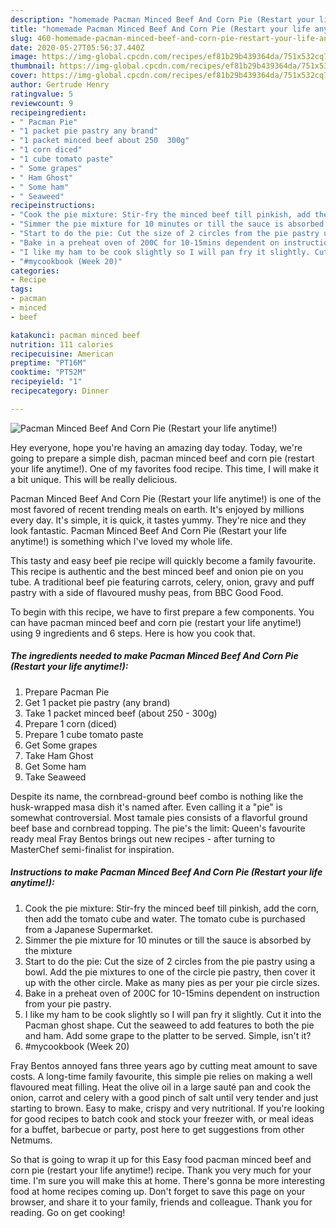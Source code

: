 ```yaml
---
description: "homemade Pacman Minced Beef And Corn Pie (Restart your life anytime!) recipes | how to make the best Pacman Minced Beef And Corn Pie (Restart your life anytime!)"
title: "homemade Pacman Minced Beef And Corn Pie (Restart your life anytime!) recipes | how to make the best Pacman Minced Beef And Corn Pie (Restart your life anytime!)"
slug: 460-homemade-pacman-minced-beef-and-corn-pie-restart-your-life-anytime-recipes-how-to-make-the-best-pacman-minced-beef-and-corn-pie-restart-your-life-anytime
date: 2020-05-27T05:56:37.440Z
image: https://img-global.cpcdn.com/recipes/ef81b29b439364da/751x532cq70/pacman-minced-beef-and-corn-pie-restart-your-life-anytime-recipe-main-photo.jpg
thumbnail: https://img-global.cpcdn.com/recipes/ef81b29b439364da/751x532cq70/pacman-minced-beef-and-corn-pie-restart-your-life-anytime-recipe-main-photo.jpg
cover: https://img-global.cpcdn.com/recipes/ef81b29b439364da/751x532cq70/pacman-minced-beef-and-corn-pie-restart-your-life-anytime-recipe-main-photo.jpg
author: Gertrude Henry
ratingvalue: 5
reviewcount: 9
recipeingredient:
- " Pacman Pie"
- "1 packet pie pastry any brand"
- "1 packet minced beef about 250  300g"
- "1 corn diced"
- "1 cube tomato paste"
- " Some grapes"
- " Ham Ghost"
- " Some ham"
- " Seaweed"
recipeinstructions:
- "Cook the pie mixture: Stir-fry the minced beef till pinkish, add the corn, then add the tomato cube and water. The tomato cube is purchased from a Japanese Supermarket."
- "Simmer the pie mixture for 10 minutes or till the sauce is absorbed by the mixture"
- "Start to do the pie: Cut the size of 2 circles from the pie pastry using a bowl. Add the pie mixtures to one of the circle pie pastry, then cover it up with the other circle. Make as many pies as per your pie circle sizes."
- "Bake in a preheat oven of 200C for 10-15mins dependent on instruction from your pie pastry."
- "I like my ham to be cook slightly so I will pan fry it slightly. Cut it into the Pacman ghost shape. Cut the seaweed to add features to both the pie and ham. Add some grape to the platter to be served. Simple, isn&#39;t it?"
- "#mycookbook (Week 20)"
categories:
- Recipe
tags:
- pacman
- minced
- beef

katakunci: pacman minced beef 
nutrition: 111 calories
recipecuisine: American
preptime: "PT16M"
cooktime: "PT52M"
recipeyield: "1"
recipecategory: Dinner

---
```



![Pacman Minced Beef And Corn Pie (Restart your life anytime!)](https://img-global.cpcdn.com/recipes/ef81b29b439364da/751x532cq70/pacman-minced-beef-and-corn-pie-restart-your-life-anytime-recipe-main-photo.jpg)

Hey everyone, hope you're having an amazing day today. Today, we're going to prepare a simple dish, pacman minced beef and corn pie (restart your life anytime!). One of my favorites food recipe. This time, I will make it a bit unique. This will be really delicious.

Pacman Minced Beef And Corn Pie (Restart your life anytime!) is one of the most favored of recent trending meals on earth. It's enjoyed by millions every day. It's simple, it is quick, it tastes yummy. They're nice and they look fantastic. Pacman Minced Beef And Corn Pie (Restart your life anytime!) is something which I've loved my whole life.

This tasty and easy beef pie recipe will quickly become a family favourite. This recipe is authentic and the best minced beef and onion pie on you tube. A traditional beef pie featuring carrots, celery, onion, gravy and puff pastry with a side of flavoured mushy peas, from BBC Good Food.


To begin with this recipe, we have to first prepare a few components. You can have pacman minced beef and corn pie (restart your life anytime!) using 9 ingredients and 6 steps. Here is how you cook that.

<!--inarticleads1-->

##### The ingredients needed to make Pacman Minced Beef And Corn Pie (Restart your life anytime!):

1. Prepare  Pacman Pie
1. Get 1 packet pie pastry (any brand)
1. Take 1 packet minced beef (about 250 - 300g)
1. Prepare 1 corn (diced)
1. Prepare 1 cube tomato paste
1. Get  Some grapes
1. Take  Ham Ghost
1. Get  Some ham
1. Take  Seaweed


Despite its name, the cornbread-ground beef combo is nothing like the husk-wrapped masa dish it&#39;s named after. Even calling it a &#34;pie&#34; is somewhat controversial. Most tamale pies consists of a flavorful ground beef base and cornbread topping. The pie&#39;s the limit: Queen&#39;s favourite ready meal Fray Bentos brings out new recipes - after turning to MasterChef semi-finalist for inspiration. 

<!--inarticleads2-->

##### Instructions to make Pacman Minced Beef And Corn Pie (Restart your life anytime!):

1. Cook the pie mixture: Stir-fry the minced beef till pinkish, add the corn, then add the tomato cube and water. The tomato cube is purchased from a Japanese Supermarket.
1. Simmer the pie mixture for 10 minutes or till the sauce is absorbed by the mixture
1. Start to do the pie: Cut the size of 2 circles from the pie pastry using a bowl. Add the pie mixtures to one of the circle pie pastry, then cover it up with the other circle. Make as many pies as per your pie circle sizes.
1. Bake in a preheat oven of 200C for 10-15mins dependent on instruction from your pie pastry.
1. I like my ham to be cook slightly so I will pan fry it slightly. Cut it into the Pacman ghost shape. Cut the seaweed to add features to both the pie and ham. Add some grape to the platter to be served. Simple, isn&#39;t it?
1. #mycookbook (Week 20)


Fray Bentos annoyed fans three years ago by cutting meat amount to save costs. A long-time family favourite, this simple pie relies on making a well flavoured meat filling. Heat the olive oil in a large sauté pan and cook the onion, carrot and celery with a good pinch of salt until very tender and just starting to brown. Easy to make, crispy and very nutritional. If you&#39;re looking for good recipes to batch cook and stock your freezer with, or meal ideas for a buffet, barbecue or party, post here to get suggestions from other Netmums. 

So that is going to wrap it up for this Easy food pacman minced beef and corn pie (restart your life anytime!) recipe. Thank you very much for your time. I'm sure you will make this at home. There's gonna be more interesting food at home recipes coming up. Don't forget to save this page on your browser, and share it to your family, friends and colleague. Thank you for reading. Go on get cooking!
